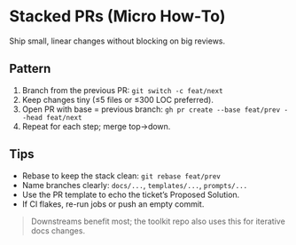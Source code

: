 # Stacked PRs (Micro How‑To)

Ship small, linear changes without blocking on big reviews.

## Pattern

1. Branch from the previous PR: `git switch -c feat/next`
2. Keep changes tiny (≤5 files or ≤300 LOC preferred).
3. Open PR with base = previous branch: `gh pr create --base feat/prev --head feat/next`
4. Repeat for each step; merge top→down.

## Tips

- Rebase to keep the stack clean: `git rebase feat/prev`
- Name branches clearly: `docs/...`, `templates/...`, `prompts/...`
- Use the PR template to echo the ticket’s Proposed Solution.
- If CI flakes, re-run jobs or push an empty commit.

> Downstreams benefit most; the toolkit repo also uses this for iterative docs changes.
